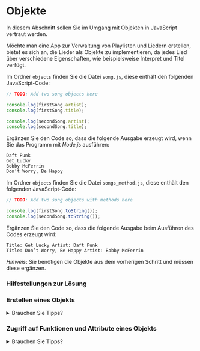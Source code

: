 # Objekte

In diesem Abschnitt sollen Sie im Umgang mit Objekten in JavaScript vertraut werden.

Möchte man eine App zur Verwaltung von Playlisten und Liedern erstellen, bietet es sich an, die Lieder als Objekte zu implementieren, da jedes Lied über verschiedene Eigenschaften, wie beispielsweise Interpret und Titel verfügt.

Im Ordner `objects` finden Sie die Datei `song.js`, diese enthält den folgenden JavaScript-Code:

```js
// TODO: Add two song objects here

console.log(firstSong.artist);
console.log(firstSong.title);

console.log(secondSong.artist);
console.log(secondSong.title);
```

Ergänzen Sie den Code so, dass die folgende Ausgabe erzeugt wird, wenn Sie das Programm mit *Node.js* ausführen:

```shell
Daft Punk
Get Lucky
Bobby McFerrin
Don’t Worry, Be Happy
```

Im Ordner `objects` finden Sie die Datei `songs_method.js`, diese enthält den folgenden JavaScript-Code:

```js
// TODO: Add two song objects with methods here

console.log(firstSong.toString());
console.log(secondSong.toString());
```

Ergänzen Sie den Code so, dass die folgende Ausgabe beim Ausführen des Codes erzeugt wird:

```shell
Title: Get Lucky Artist: Daft Punk
Title: Don’t Worry, Be Happy Artist: Bobby McFerrin
```

*Hinweis*: Sie benötigen die Objekte aus dem vorherigen Schritt und müssen diese ergänzen.

### Hilfestellungen zur Lösung

### Erstellen eines Objekts

<details>
<summary>Brauchen Sie Tipps?</summary>
Objekte werden in JavaScript mittels eines Objektliteral realisiert.

Ein Objektliteral wird in JavaScript mittels `{}` gekennzeichnet. Nachfolgender Code erstellt ein leeres Objekt.

```js
let empty = {};
```

Ein Objektliteral fast unterschiedliche Daten zusammen. Diese werden innerhalb des Objekts als *Key-Value-Pairs* gespeichert. Diese *Key-Value-Pairs* stellen die Attribute und Funktionen eines Objekts dar.

```js
let person = {
  firstName: 'Max',
  lastName: 'Mustermann',
  printName() {
    console.log(this.firstName + ' ' + this.lastName);
  }
};
```

Auf die Attribute und Methoden wird innerhalb eines Objekts mittels des Keyword `this` referenziert. `this` zeigt dabei immer auf unser Objekt.

Greif man von außerhalb des Objekts auf Attribute oder Funktionen zu geschieht dies wie folgt.

```js
let person = {
  firstName: 'Max',
  lastName: 'Mustermann',
  printName() {
    console.log(this.firstName + ' ' + this.lastName);
  }
};

console.log(person.firstName); // Zugriff auf das Attribute `firstName` des Objekts `person`
person.printName(); // Aufruf der Funktion `printName` des Objekts `person`
```

</details>

### Zugriff auf Funktionen und Attribute eines Objekts

<details>
<summary>Brauchen Sie Tipps?</summary>

Um auf Attribute eines Objekts nach der Erstellung zugreifen wird die Punkt-Notation oder Array-Notation verwendet.
Bei Funktionen verwendet man in der Regel die Punkt-Notation auch wenn die Array-Notation hier ebenfalls verwendet werden kann.

```js
console.log(person.firstName); // Zugriff auf das Attribute `firstName` des Objekts `person` mittels Punkt-Notation
console.log(person['firstName']); // Zugriff auf das Attribute `firstName` des Objekts `person` mittels Array-Notation

person.printName(); // Aufruf der Funktion `printName` des Objekts `person` mittels Punkt-Notation
person['printName'](); // Nicht empfohlen: Aufruf der Funktion `printName` des Objekts `person` mittels Array-Notation
```

</details>
